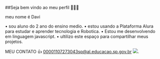 ##Seja bem vindo ao meu perfil 🤡🤡🤡

meu nome é Davi

• sou aluno do 2 ano do ensino medio.
• estou usando a Plataforma Alura para estudar e aprender tecnologia e Robotica.
• Estou me desenvolvendo  em linguagem javascript.
• ultilizo este espaço para compartilhar meus projetos. 

MEU CONTATO  👍
00001107273043sp@al.educacao.sp.gov.br 
![](https://media1.tenor.com/m/NNkvFbo36loAAAAC/elmo-burning.gif).

